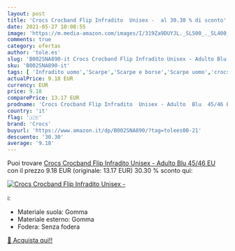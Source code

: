 ```yaml
---
layout: post
title: 'Crocs Crocband Flip Infradito  Unisex -  al 30.30 % di sconto'
date: 2021-05-27 10:08:55
image: 'https://m.media-amazon.com/images/I/319Za9DUYJL._SL500_._SL400_.jpg'
comments: true
category: ofertas
author: 'tole.es'
slug: 'B002SNA890-it Crocs Crocband Flip Infradito Unisex - Adulto Blu 45/46 EU'
sku: 'B002SNA890-it'
tags: [ 'Infradito uomo','Scarpe','Scarpe e borse','Scarpe uomo','crocs', ]
actualPrice: 9.18 EUR
currency: EUR
price: 9.18
comparePrice: 13.17 EUR
prodname: 'Crocs Crocband Flip Infradito  Unisex - Adulto  Blu  45/46 EU'
country: 'it'
flag: '🇮🇹'
brand: 'Crocs'
buyurl: 'https://www.amazon.it/dp/B002SNA890/?tag=tolees00-21'
descuento: '30.30'
average: '9.18'
---
```


Puoi trovare [Crocs Crocband Flip Infradito  Unisex - Adulto  Blu  45/46 EU](https://www.amazon.it/dp/B002SNA890/?tag=tolees00-21) con il prezzo 9.18 EUR (originale: 13.17 EUR) 30.30 % sconto qui:

[![Crocs Crocband Flip Infradito  Unisex - ](https://m.media-amazon.com/images/I/319Za9DUYJL._SL500_._SL400_.jpg)](https://www.amazon.it/dp/B002SNA890/?tag=tolees00-21)

ℹ️:

- Materiale suola: Gomma
- Materiale esterno: Gomma
- Fodera: Senza fodera

[🛒 Acquista qui!!](https://www.amazon.it/dp/B002SNA890/?tag=tolees00-21)
